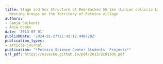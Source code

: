 ```yaml
---
title: Stage and Sex Structure of Red-Backed Shrike (Lanius collurio Linnaeus, 1758)
  Nesting Groups on the Territory of Petnica village
authors:
- Sanja Sajkunic
- Anja Conev
date: '2013-07-01'
publishDate: '2024-01-27T21:42:12.448720Z'
publication_types:
- article-journal
publication: "*Petnica Science Center Students' Projects*"
url_pdf: https://esveske.github.io/pdf/2013/BIO1306.pdf
---
```


